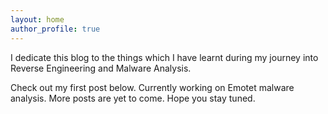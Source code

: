 ```yaml
---
layout: home
author_profile: true
---
```


I dedicate this blog to the things which I have learnt during my journey into Reverse Engineering and Malware Analysis.

Check out my first post below. Currently working on Emotet malware analysis.
More posts are yet to come. Hope you stay tuned.

